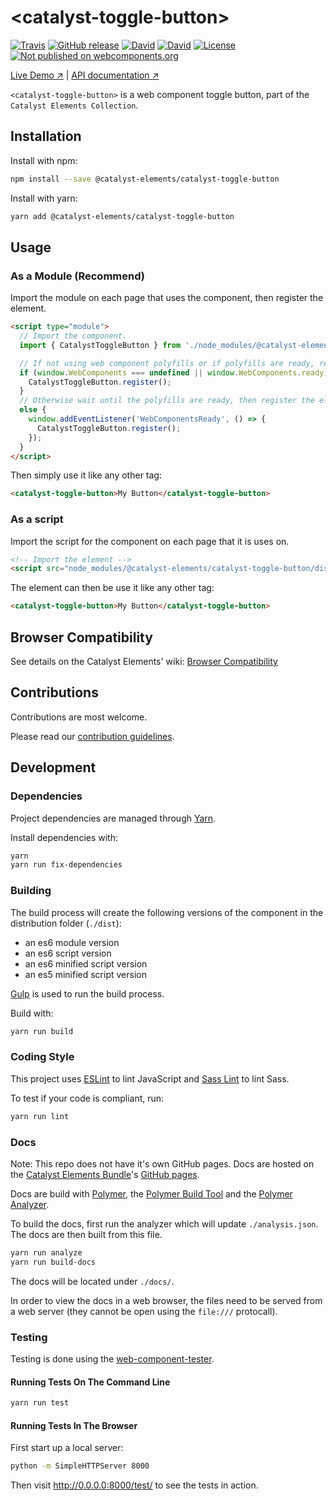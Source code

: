 # &lt;catalyst-toggle-button&gt;

[![Travis](https://img.shields.io/travis/catalyst/catalyst-toggle-button.svg?style=flat-square)](https://travis-ci.org/catalyst/catalyst-toggle-button)
[![GitHub release](https://img.shields.io/github/release/catalyst/catalyst-toggle-button.svg?style=flat-square)](https://github.com/catalyst/catalyst-toggle-button/releases)
[![David](https://img.shields.io/david/catalyst/catalyst-toggle-button.svg?style=flat-square)](https://david-dm.org/catalyst/catalyst-toggle-button)
[![David](https://img.shields.io/david/dev/catalyst/catalyst-toggle-button.svg?style=flat-square)](https://david-dm.org/catalyst/catalyst-toggle-button?type=dev)
[![License](https://img.shields.io/badge/license-BSD%203--Clause-blue.svg?style=flat-square)](LICENSE)
[![Not published on webcomponents.org](https://img.shields.io/badge/webcomponents.org-unpublished-red.svg?style=flat-square)](https://github.com/catalyst/catalyst-toggle-button)

[Live Demo ↗](https://catalyst.github.io/CatalystElements/#/elements/catalyst-toggle-button/demos/basic)
|
[API documentation ↗](https://catalyst.github.io/CatalystElements/#/elements/catalyst-toggle-button)

`<catalyst-toggle-button>` is a web component toggle button, part of the `Catalyst Elements Collection`.

## Installation

Install with npm:

```sh
npm install --save @catalyst-elements/catalyst-toggle-button
```

Install with yarn:

```sh
yarn add @catalyst-elements/catalyst-toggle-button
```

## Usage

### As a Module (Recommend)

Import the module on each page that uses the component, then register the element.

```html
<script type="module">
  // Import the component.
  import { CatalystToggleButton } from './node_modules/@catalyst-elements/catalyst-toggle-button/dist/catalyst-toggle-button.module.js';

  // If not using web component polyfills or if polyfills are ready, register the element.
  if (window.WebComponents === undefined || window.WebComponents.ready) {
    CatalystToggleButton.register();
  }
  // Otherwise wait until the polyfills are ready, then register the element.
  else {
    window.addEventListener('WebComponentsReady', () => {
      CatalystToggleButton.register();
    });
  }
</script>
```

Then simply use it like any other tag:

```html
<catalyst-toggle-button>My Button</catalyst-toggle-button>
```

### As a script

Import the script for the component on each page that it is uses on.

```html
<!-- Import the element -->
<script src="node_modules/@catalyst-elements/catalyst-toggle-button/dist/catalyst-toggle-button.js"></script>
```

The element can then be use it like any other tag:

```html
<catalyst-toggle-button>My Button</catalyst-toggle-button>
```

## Browser Compatibility

See details on the Catalyst Elements' wiki: [Browser Compatibility](https://github.com/catalyst/CatalystElements/wiki/Browser-Compatibility)

## Contributions

Contributions are most welcome.

Please read our [contribution guidelines](./CONTRIBUTING.md).

## Development

### Dependencies

Project dependencies are managed through [Yarn](https://yarnpkg.com/lang/en/docs/install).

Install dependencies with:

```sh
yarn
yarn run fix-dependencies
```

### Building

The build process will create the following versions of the component in the distribution folder (`./dist`):

* an es6 module version
* an es6 script version
* an es6 minified script version
* an es5 minified script version

[Gulp](https://gulpjs.com) is used to run the build process.

Build with:

```sh
yarn run build
```

### Coding Style

This project uses [ESLint](http://eslint.org) to lint JavaScript and [Sass Lint](https://github.com/sasstools/sass-lint) to lint Sass.

To test if your code is compliant, run:

```sh
yarn run lint
```

### Docs

Note: This repo does not have it's own GitHub pages. Docs are hosted on the [Catalyst Elements Bundle](https://github.com/catalyst/CatalystElements)'s [GitHub pages](https://catalyst.github.io/CatalystElements).

Docs are build with [Polymer](https://www.polymer-project.org), the [Polymer Build Tool](https://github.com/Polymer/polymer-build) and the [Polymer Analyzer](https://github.com/Polymer/polymer-analyzer).

To build the docs, first run the analyzer which will update `./analysis.json`. The docs are then built from this file.

```sh
yarn run analyze
yarn run build-docs
```

The docs will be located under `./docs/`.

In order to view the docs in a web browser, the files need to be served from a web server (they cannot be open using the `file:///` protocall).

### Testing

Testing is done using the [web-component-tester](https://github.com/Polymer/web-component-tester).

#### Running Tests On The Command Line

```sh
yarn run test
```

#### Running Tests In The Browser

First start up a local server:

```sh
python -m SimpleHTTPServer 8000
```

Then visit http://0.0.0.0:8000/test/ to see the tests in action.
